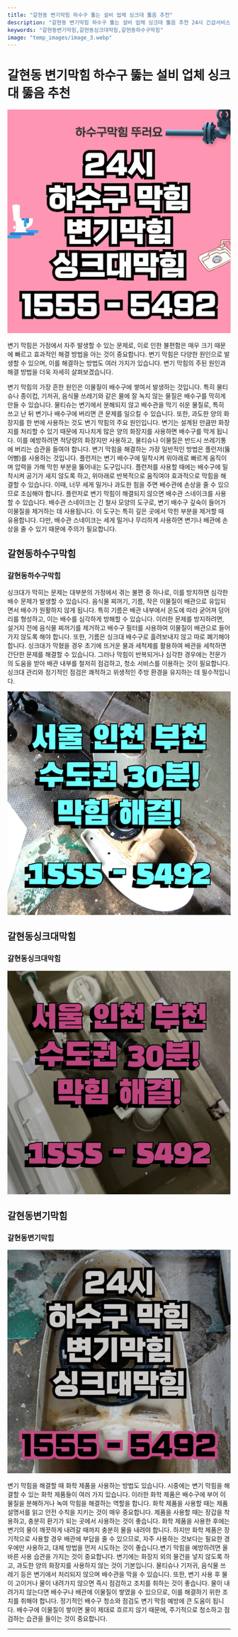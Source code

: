```yaml
---
title: "갈현동 변기막힘 하수구 뚫는 설비 업체 싱크대 뚫음 추천"
description: "갈현동 변기막힘 하수구 뚫는 설비 업체 싱크대 뚫음 추천 24시 긴급서비스"
keywords: "갈현동변기막힘,갈현동싱크대막힘,갈현동하수구막힘"
image: "temp_images/image_3.webp"
---
```


# 갈현동 변기막힘 하수구 뚫는 설비 업체 싱크대 뚫음 추천

![갈현동하수구막힘](temp_images/image_0.webp) 

변기 막힘은 가정에서 자주 발생할 수 있는 문제로, 이로 인한 불편함은 매우 크기 때문에 빠르고 효과적인 해결 방법을 아는 것이 중요합니다. 변기 막힘은 다양한 원인으로 발생할 수 있으며, 이를 해결하는 방법도 여러 가지가 있습니다. 변기 막힘의 주된 원인과 해결 방법을 더욱 자세히 살펴보겠습니다.

변기 막힘의 가장 흔한 원인은 이물질이 배수구에 쌓여서 발생하는 것입니다. 특히 물티슈나 종이컵, 기저귀, 음식물 쓰레기와 같은 물에 잘 녹지 않는 물질은 배수구를 막히게 만들 수 있습니다. 물티슈는 변기에서 분해되지 않고 배수관을 막기 쉬운 물질로, 특히 쓰고 난 뒤 변기나 배수구에 버리면 큰 문제를 일으킬 수 있습니다. 또한, 과도한 양의 화장지를 한 번에 사용하는 것도 변기 막힘의 주요 원인입니다. 변기는 설계된 만큼만 화장지를 처리할 수 있기 때문에 지나치게 많은 양의 화장지를 사용하면 배수구를 막게 됩니다. 이를 예방하려면 적당량의 화장지만 사용하고, 물티슈나 이물질은 반드시 쓰레기통에 버리는 습관을 들여야 합니다.
변기 막힘을 해결하는 가장 일반적인 방법은 플런저(뚫어뻥)를 사용하는 것입니다. 플런저는 변기 배수구에 밀착시켜 위아래로 빠르게 움직이며 압력을 가해 막힌 부분을 뚫어내는 도구입니다. 플런저를 사용할 때에는 배수구에 밀착시켜 공기가 새지 않도록 하고, 위아래로 반복적으로 움직여야 효과적으로 막힘을 해결할 수 있습니다. 이때, 너무 세게 밀거나 과도한 힘을 주면 배수관에 손상을 줄 수 있으므로 조심해야 합니다. 플런저로 변기 막힘이 해결되지 않으면 배수관 스네이크를 사용할 수 있습니다. 배수관 스네이크는 긴 철사 모양의 도구로, 변기 배수구 깊숙이 들어가 이물질을 제거하는 데 사용됩니다. 이 도구는 특히 깊은 곳에서 막힌 부분을 제거할 때 유용합니다. 다만, 배수관 스네이크는 세게 밀거나 무리하게 사용하면 변기나 배관에 손상을 줄 수 있기 때문에 주의가 필요합니다.


## 갈현동하수구막힘

### 갈현동하수구막힘

싱크대가 막히는 문제는 대부분의 가정에서 겪는 불편 중 하나로, 이를 방치하면 심각한 배수 문제가 발생할 수 있습니다. 음식물 찌꺼기, 기름, 작은 이물질이 배관으로 유입되면서 배수가 원활하지 않게 됩니다. 특히 기름은 배관 내부에서 온도에 따라 굳어져 덩어리를 형성하고, 이는 배수를 심각하게 방해할 수 있습니다. 이러한 문제를 방지하려면, 설거지 전에 음식물 찌꺼기를 제거하고 배수구 필터를 사용하여 이물질이 배관으로 들어가지 않도록 해야 합니다. 또한, 기름은 싱크대 배수구로 흘려보내지 않고 따로 폐기해야 합니다. 싱크대가 막혔을 경우 초기에 뜨거운 물과 세척제를 활용하여 배관을 세척하면 간단한 문제를 해결할 수 있습니다. 그러나 막힘이 반복되거나 심각한 경우에는 전문가의 도움을 받아 배관 내부를 철저히 점검하고, 청소 서비스를 이용하는 것이 필요합니다. 싱크대 관리와 정기적인 점검은 쾌적하고 위생적인 주방 환경을 유지하는 데 필수적입니다.

![갈현동하수구막힘](temp_images/image_9.webp) 



## 갈현동싱크대막힘

### 갈현동싱크대막힘

![갈현동싱크대막힘](temp_images/image_4.webp) 



## 갈현동변기막힘

### 갈현동변기막힘

![갈현동변기막힘](temp_images/image_7.webp) 

  변기 막힘을 해결할 때 화학 제품을 사용하는 방법도 있습니다. 시중에는 변기 막힘을 해결할 수 있는 화학 제품들이 여러 가지 있습니다. 이러한 화학 제품은 배수구에 부어 이물질을 분해하거나 녹여 막힘을 해결하는 역할을 합니다. 화학 제품을 사용할 때는 제품 설명서를 읽고 안전 수칙을 지키는 것이 매우 중요합니다. 제품을 사용할 때는 장갑을 착용하고, 충분히 환기가 되는 곳에서 사용하는 것이 좋습니다. 화학 제품을 사용한 후에는 변기의 물이 깨끗하게 내려갈 때까지 충분히 물을 내려야 합니다. 하지만 화학 제품은 장기적으로 사용할 경우 배관에 부담을 줄 수 있으므로, 자주 사용하는 것보다는 필요한 경우에만 사용하고, 대체 방법을 먼저 시도하는 것이 좋습니다.변기 막힘을 예방하려면 올바른 사용 습관을 가지는 것이 중요합니다. 변기에는 화장지 외의 물건을 넣지 않도록 하고, 과도한 양의 화장지를 사용하지 않는 것이 기본입니다. 물티슈나 기저귀, 음식물 쓰레기 등은 변기에서 처리되지 않으며 배수관을 막을 수 있습니다. 또한, 변기 사용 후 물이 고이거나 물이 내려가지 않으면 즉시 점검하고 조치를 취하는 것이 좋습니다. 물이 내려가지 않는다면 배수구나 배관에 이물질이 쌓였을 수 있으므로, 이를 해결하기 위한 조치를 취해야 합니다. 정기적인 배수구 청소와 점검도 변기 막힘 예방에 큰 도움이 됩니다. 배수구에 이물질이 쌓이면 물이 제대로 흐르지 않기 때문에, 주기적으로 청소하고 점검하는 습관을 들이는 것이 중요합니다.

---

